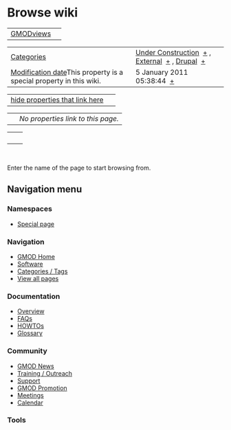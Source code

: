 



<span id="top"></span>




# <span dir="auto">Browse wiki</span>






|                                          |     |
|------------------------------------------|-----|
| [GMODviews](/wiki/GMODviews "GMODviews") |     |

|  |  |
|----|----|
| [Categories](/wiki/Special%253ACategories "Special%253ACategories") | <span class="smwb-value">[Under Construction](/wiki/Category%253AUnder_Construction "Category%253AUnder Construction")  <span class="smwsearch">[+](/wiki/Special%253ASearchByProperty/Under-20Construction "Special%253ASearchByProperty/Under-20Construction")</span></span> , <span class="smwb-value">[External](/wiki/Category%253AExternal "Category%253AExternal")  <span class="smwsearch">[+](/wiki/Special%253ASearchByProperty/External "Special%253ASearchByProperty/External")</span></span> , <span class="smwb-value">[Drupal](/wiki/Category%253ADrupal "Category%253ADrupal")  <span class="smwsearch">[+](/wiki/Special%253ASearchByProperty/Drupal "Special%253ASearchByProperty/Drupal")</span></span> |
| <span class="smw-highlighter" data-type="1" state="inline" data-title="Property"><span class="smwbuiltin">[Modification date](/wiki/Property:Modification_date "Property:Modification date")</span><span class="smwttcontent">This property is a special property in this wiki.</span></span> | <span class="smwb-value">5 January 2011 05:38:44  <span class="smwsearch">[+](/wiki/Special%253ASearchByProperty/Modification-20date/5-20January-202011-2005:38:44 "Special%253ASearchByProperty/Modification-20date/5-20January-202011-2005:38:44")</span></span> |

<span id="smw_browse_incoming"></span>

|  |  |
|----|----|
| [hide properties that link here](/mediawiki/index.php?title=Special:Browse&offset=0&dir=out&article=GMODviews)  |  |

|     |                                    |
|-----|------------------------------------|
|     | *No properties link to this page.* |

|     |     |
|-----|-----|
|     |     |

 

Enter the name of the page to start browsing from.  








## Navigation menu



### Namespaces

- <span id="ca-nstab-special">[Special
  page](/wiki/Special%253ABrowse/GMODviews "This is a special page, you cannot edit the page itself")</span>






### Navigation



- <span id="n-GMOD-Home">[GMOD Home](/wiki/Main_Page)</span>
- <span id="n-Software">[Software](/wiki/GMOD_Components)</span>
- <span id="n-Categories-.2F-Tags">[Categories /
  Tags](/wiki/Categories)</span>
- <span id="n-View-all-pages">[View all
  pages](/wiki/Special:AllPages)</span>




### Documentation



- <span id="n-Overview">[Overview](/wiki/Overview)</span>
- <span id="n-FAQs">[FAQs](/wiki/Category%253AFAQ)</span>
- <span id="n-HOWTOs">[HOWTOs](/wiki/Category%253AHOWTO)</span>
- <span id="n-Glossary">[Glossary](/wiki/Glossary)</span>




### Community



- <span id="n-GMOD-News">[GMOD News](/wiki/GMOD_News)</span>
- <span id="n-Training-.2F-Outreach">[Training /
  Outreach](/wiki/Training_and_Outreach)</span>
- <span id="n-Support">[Support](/wiki/Support)</span>
- <span id="n-GMOD-Promotion">[GMOD
  Promotion](/wiki/GMOD_Promotion)</span>
- <span id="n-Meetings">[Meetings](/wiki/Meetings)</span>
- <span id="n-Calendar">[Calendar](/wiki/Calendar)</span>




### Tools












<!-- -->




